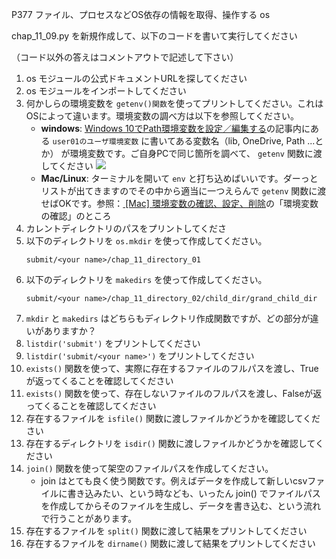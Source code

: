 P377 ファイル、プロセスなどOS依存の情報を取得、操作する os

chap_11_09.py を新規作成して、以下のコードを書いて実行してください

（コード以外の答えはコメントアウトで記述して下さい）

1. os モジュールの公式ドキュメントURLを探してください
1. os モジュールをインポートしてください
1. 何かしらの環境変数を `getenv()関数`を使ってプリントしてください。これはOSによって違います。環境変数の調べ方は以下を参照してください。
    + **windows**: [Windows 10でPath環境変数を設定／編集する](https://www.atmarkit.co.jp/ait/articles/1805/11/news035.html)の記事内にある `user01のユーザ環境変数` に書いてある変数名（lib, OneDrive,  Path ...とか） が環境変数です。ご自身PCで同じ箇所を調べて、 `getenv` 関数に渡してください
        ![](https://image.itmedia.co.jp/ait/articles/1805/11/wi-figeditpathenv22.png)
    + **Mac/Linux**: ターミナルを開いて `env` と打ち込めばいいです。ダーっとリストが出てきますのでその中から適当に一つえらんで `getenv` 関数に渡せばOKです。参照：[ [Mac] 環境変数の確認、設定、削除](http://backleaflet.blogspot.com/2018/01/mac_16.html)の「環境変数の確認」のところ
1. カレントディレクトリのパスをプリントしてくださ
1. 以下のディレクトリを `os.mkdir` を使って作成してください。
    ```
    submit/<your name>/chap_11_directory_01
    ```
1. 以下のディレクトリを `makedirs` を使って作成してください。
    ```
    submit/<your name>/chap_11_directory_02/child_dir/grand_child_dir
    ```
1. `mkdir` と `makedirs` はどちらもディレクトリ作成関数ですが、どの部分が違いがありますか？
1. `listdir('submit')` をプリントしてください
1. `listdir('submit/<your name>')` をプリントしてください
1. `exists()` 関数を使って、実際に存在するファイルのフルパスを渡し、Trueが返ってくることを確認してください
1. `exists()` 関数を使って、存在しないファイルのフルパスを渡し、Falseが返ってくることを確認してください
1. 存在するファイルを `isfile()` 関数に渡しファイルかどうかを確認してください
1. 存在するディレクトリを `isdir()` 関数に渡しファイルかどうかを確認してください
1. `join()` 関数を使って架空のファイルパスを作成してください。
    + join はとても良く使う関数です。例えばデータを作成して新しいcsvファイルに書き込みたい、という時なども、いったん join() でファイルパスを作成してからそのファイルを生成し、データを書き込む、という流れで行うことがあります。
1. 存在するファイルを `split()` 関数に渡して結果をプリントしてください
1. 存在するファイルを `dirname()` 関数に渡して結果をプリントしてください

